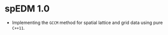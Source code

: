 # spEDM 1.0

* Implementing the `GCCM` method for spatial lattice and grid data using pure `C++11`.
